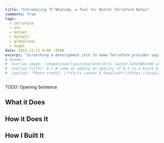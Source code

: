 ```yaml
---
title: "Introducing TF WhatsUp, a Tool for Better Terraform Notes"
comments: true
tags:
  - terraform
  - oss
  - dotnet
  - dotnet7
  - globaltool
  - nuget
date: 2022-11-11 8:00 -0500
excerpt: "Scratching a development itch to make Terraform provider upgrades easier."
# header:
#  overlay_image: /images/overlays/unsplash/chris-lawton-5IHz5WhosQE-unsplash.jpg
#  overlay_filter: 0.5 # same as adding an opacity of 0.5 to a black background
#  caption: "Photo credit: [**Chris Lawton @ Unsplash**](https://unsplash.com/@chrislawton?utm_source=unsplash&utm_medium=referral&utm_content=creditCopyText)"
---
```


TODO: Opening Sentence

## What it Does

## How it Does It

## How I Built It